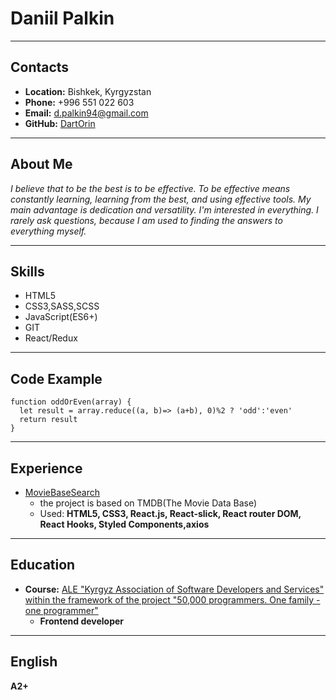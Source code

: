 # Daniil Palkin
---
## Contacts
* __Location:__ Bishkek, Kyrgyzstan
* __Phone:__ +996 551 022 603
* __Email:__ d.palkin94@gmail.com
* __GitHub:__ [DartOrin](https://github.com/DartOrin)
---
## About Me
_I believe that to be the best is to be effective. To be effective means constantly learning, learning from the best, and using effective tools. My main advantage is dedication and versatility. I'm interested in everything. I rarely ask questions, because I am used to finding the answers to everything myself._
***
## Skills
* HTML5
* CSS3,SASS,SCSS
* JavaScript(ES6+)
* GIT
* React/Redux
***
## Code Example
```
function oddOrEven(array) {
  let result = array.reduce((a, b)=> (a+b), 0)%2 ? 'odd':'even'
  return result
}
```
___
## Experience
* [MovieBaseSearch](https://github.com/DartOrin/MovieBaseSearch)
  * the project is based on TMDB(The Movie Data Base)
  * Used: __HTML5, CSS3, React.js, React-slick, React router DOM, React Hooks, Styled Components,axios__
___
## Education
* **Course:** [ALE "Kyrgyz Association of Software Developers and Services" within the framework of the project "50,000 programmers. One family - one programmer"](https://okuu.programmer.kg)
  * **Frontend developer**
___
## English
**A2+**